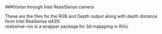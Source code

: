 ###Vision through Intel ReaslSense camera

These are the files for the RGB and Depth output along with depth distance form Intel RealSense d435i<br/>
realsense-ros is a wrapper package for 3d mappping in RViz
